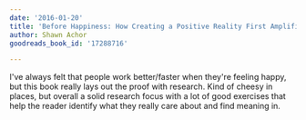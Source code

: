 ```yaml
---
date: '2016-01-20'
title: 'Before Happiness: How Creating a Positive Reality First Amplifies Your Levels of Happiness and Success'
author: Shawn Achor
goodreads_book_id: '17288716'

---
```

I've always felt that people work better/faster when they're feeling happy, but this book really lays out the proof with research. Kind of cheesy in places, but overall a solid research focus with a lot of good exercises that help the reader identify what they really care about and find meaning in.
